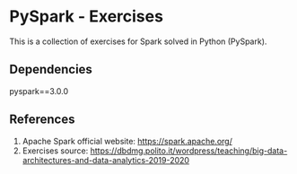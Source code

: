 # PySpark - Exercises

This is a collection of exercises for Spark solved in Python (PySpark).

## Dependencies
pyspark==3.0.0

## References
1) Apache Spark official website: https://spark.apache.org/
2) Exercises source: https://dbdmg.polito.it/wordpress/teaching/big-data-architectures-and-data-analytics-2019-2020